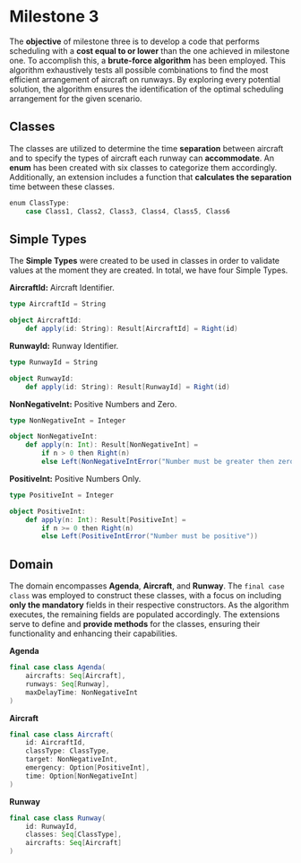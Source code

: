 
# Milestone 3

The **objective** of milestone three is to develop a code that performs scheduling with a **cost equal to or lower** than the one achieved in milestone one. To accomplish this, a **brute-force algorithm** has been employed. This algorithm exhaustively tests all possible combinations to find the most efficient arrangement of aircraft on runways. By exploring every potential solution, the algorithm ensures the identification of the optimal scheduling arrangement for the given scenario.

## Classes

The classes are utilized to determine the time **separation** between aircraft and to specify the types of aircraft each runway can **accommodate**. An **enum** has been created with six classes to categorize them accordingly. Additionally, an extension includes a function that **calculates the separation** time between these classes.

```scala
enum ClassType:
    case Class1, Class2, Class3, Class4, Class5, Class6
```

## Simple Types

The **Simple Types** were created to be used in classes in order to validate values at the moment they are created. In total, we have four Simple Types.

**AircraftId:** Aircraft Identifier.

```scala
type AircraftId = String

object AircraftId:
    def apply(id: String): Result[AircraftId] = Right(id)
```

**RunwayId:** Runway Identifier.
```scala
type RunwayId = String

object RunwayId:
    def apply(id: String): Result[RunwayId] = Right(id)
```

**NonNegativeInt:** Positive Numbers and Zero.
```scala
type NonNegativeInt = Integer

object NonNegativeInt:
    def apply(n: Int): Result[NonNegativeInt] =
        if n > 0 then Right(n) 
        else Left(NonNegativeIntError("Number must be greater then zero"))
```

**PositiveInt:** Positive Numbers Only.
```scala
type PositiveInt = Integer

object PositiveInt:
    def apply(n: Int): Result[PositiveInt] =
        if n >= 0 then Right(n) 
        else Left(PositiveIntError("Number must be positive"))
```

## Domain

The domain encompasses **Agenda**, **Aircraft**, and **Runway**. The `final case class` was employed to construct these classes, with a focus on including **only the mandatory** fields in their respective constructors. As the algorithm executes, the remaining fields are populated accordingly. The extensions serve to define and **provide methods** for the classes, ensuring their functionality and enhancing their capabilities.

**Agenda**
```scala
final case class Agenda(
    aircrafts: Seq[Aircraft],
    runways: Seq[Runway],
    maxDelayTime: NonNegativeInt
)
```

**Aircraft**
```scala
final case class Aircraft(
    id: AircraftId,
    classType: ClassType,
    target: NonNegativeInt,
    emergency: Option[PositiveInt],
    time: Option[NonNegativeInt]
)
```

**Runway**
```scala
final case class Runway(
    id: RunwayId,
    classes: Seq[ClassType],
    aircrafts: Seq[Aircraft]
)
```

